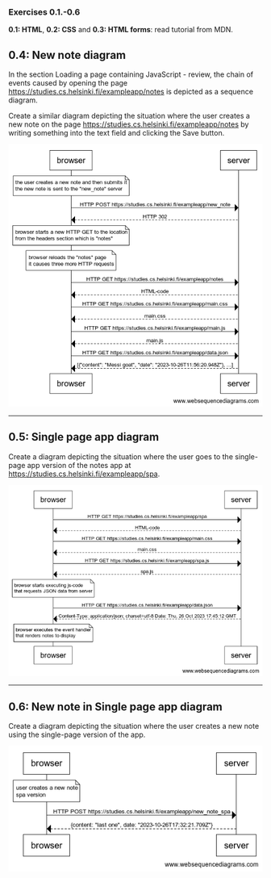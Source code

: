 ### Exercises 0.1.-0.6

**0.1: HTML**, **0.2: CSS** and **0.3: HTML forms**: read tutorial from MDN.

## 0.4: New note diagram

In the section Loading a page containing JavaScript - review, the chain of events caused by opening the page https://studies.cs.helsinki.fi/exampleapp/notes is depicted as a sequence diagram.

Create a similar diagram depicting the situation where the user creates a new note on the page https://studies.cs.helsinki.fi/exampleapp/notes by writing something into the text field and clicking the Save button.

![](Images/New%20note%20diagrama.png)

***

## 0.5: Single page app diagram

Create a diagram depicting the situation where the user goes to the single-page app version of the notes app at https://studies.cs.helsinki.fi/exampleapp/spa.

![](Images/SPA%20diagrama.png)

***

## 0.6: New note in Single page app diagram

Create a diagram depicting the situation where the user creates a new note using the single-page version of the app.

![](Images/SPA%20new%20note%20diagrama.png)

